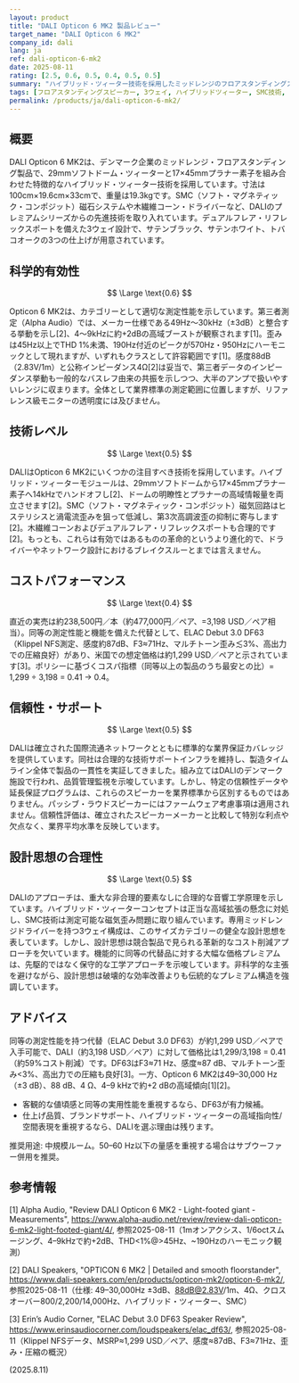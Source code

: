 ```yaml
---
layout: product
title: "DALI Opticon 6 MK2 製品レビュー"
target_name: "DALI Opticon 6 MK2"
company_id: dali
lang: ja
ref: dali-opticon-6-mk2
date: 2025-08-11
rating: [2.5, 0.6, 0.5, 0.4, 0.5, 0.5]
summary: "ハイブリッド・ツィーター技術を採用したミッドレンジのフロアスタンディングスピーカー。十分な測定性能を示すものの、同等機能を持つ大幅に安価な代替品との激しい競争に直面している。"
tags: [フロアスタンディングスピーカー, 3ウェイ, ハイブリッドツィーター, SMC技術, リフレックスポート]
permalink: /products/ja/dali-opticon-6-mk2/
---
```


## 概要

DALI Opticon 6 MK2は、デンマーク企業のミッドレンジ・フロアスタンディング製品で、29mmソフトドーム・ツィーターと17×45mmプラナー素子を組み合わせた特徴的なハイブリッド・ツィーター技術を採用しています。寸法は100cm×19.6cm×33cmで、重量は19.3kgです。SMC（ソフト・マグネティック・コンポジット）磁石システムや木繊維コーン・ドライバーなど、DALIのプレミアムシリーズからの先進技術を取り入れています。デュアルフレア・リフレックスポートを備えた3ウェイ設計で、サテンブラック、サテンホワイト、トバコオークの3つの仕上げが用意されています。

## 科学的有効性

$$ \Large \text{0.6} $$

Opticon 6 MK2は、カテゴリーとして適切な測定性能を示しています。第三者測定（Alpha Audio）では、メーカー仕様である49Hz～30kHz（±3dB）と整合する挙動を示し[2]、4～9kHzに約+2dBの高域ブーストが観察されます[1]。歪みは45Hz以上でTHD 1%未満、190Hz付近のピークが570Hz・950Hzにハーモニックとして現れますが、いずれもクラスとして許容範囲です[1]。感度88dB（2.83V/1m）と公称インピーダンス4Ω[2]は妥当で、第三者データのインピーダンス挙動も一般的なバスレフ由来の共振を示しつつ、大半のアンプで扱いやすいレンジに収まります。全体として業界標準の測定範囲に位置しますが、リファレンス級モニターの透明度には及びません。

## 技術レベル

$$ \Large \text{0.5} $$

DALIはOpticon 6 MK2にいくつかの注目すべき技術を採用しています。ハイブリッド・ツィーターモジュールは、29mmソフトドームから17×45mmプラナー素子へ14kHzでハンドオフし[2]、ドームの明瞭性とプラナーの高域情報量を両立させます[2]。SMC（ソフト・マグネティック・コンポジット）磁気回路はヒステリシスと渦電流歪みを狙って低減し、第3次高調波歪の抑制に寄与します[2]。木繊維コーンおよびデュアルフレア・リフレックスポートも合理的です[2]。もっとも、これらは有効ではあるものの革命的というより進化的で、ドライバーやネットワーク設計におけるブレイクスルーとまでは言えません。

## コストパフォーマンス

$$ \Large \text{0.4} $$

直近の実売は約238,500円／本（約477,000円／ペア、=3,198 USD／ペア相当）。同等の測定性能と機能を備えた代替として、ELAC Debut 3.0 DF63（Klippel NFS測定、感度約87dB、F3≈71Hz、マルチトーン歪み≲3%、高出力での圧縮良好）があり、米国での想定価格は約1,299 USD／ペアと示されています[3]。ポリシーに基づくコスパ指標（同等以上の製品のうち最安との比）= 1,299 ÷ 3,198 = 0.41 → 0.4。

## 信頼性・サポート

$$ \Large \text{0.5} $$

DALIは確立された国際流通ネットワークとともに標準的な業界保証カバレッジを提供しています。同社は合理的な技術サポートインフラを維持し、製造タイムライン全体で製品の一貫性を実証してきました。組み立てはDALIのデンマーク施設で行われ、品質管理監視を示唆しています。しかし、特定の信頼性データや延長保証プログラムは、これらのスピーカーを業界標準から区別するものではありません。パッシブ・ラウドスピーカーにはファームウェア考慮事項は適用されません。信頼性評価は、確立されたスピーカーメーカーと比較して特別な利点や欠点なく、業界平均水準を反映しています。

## 設計思想の合理性

$$ \Large \text{0.5} $$

DALIのアプローチは、重大な非合理的要素なしに合理的な音響工学原理を示しています。ハイブリッド・ツィーターコンセプトは正当な高域拡張の懸念に対処し、SMC技術は測定可能な磁気歪み問題に取り組んでいます。専用ミッドレンジドライバーを持つ3ウェイ構成は、このサイズカテゴリーの健全な設計思想を表しています。しかし、設計思想は競合製品で見られる革新的なコスト削減アプローチを欠いています。機能的に同等の代替品に対する大幅な価格プレミアムは、先駆的ではなく保守的な工学アプローチを示唆しています。非科学的な主張を避けながら、設計思想は破壊的な効率改善よりも伝統的なプレミアム構造を強調しています。

## アドバイス

同等の測定性能を持つ代替（ELAC Debut 3.0 DF63）が約1,299 USD／ペアで入手可能で、DALI（約3,198 USD／ペア）に対して価格比は1,299/3,198 = 0.41（約59%コスト削減）です。DF63はF3≈71 Hz、感度≈87 dB、マルチトーン歪み<3%、高出力での圧縮も良好[3]。一方、Opticon 6 MK2は49–30,000 Hz（±3 dB）、88 dB、4 Ω、4–9 kHzで約+2 dBの高域傾向[1][2]。

- 客観的な値頃感と同等の実用性能を重視するなら、DF63が有力候補。
- 仕上げ品質、ブランドサポート、ハイブリッド・ツィーターの高域指向性/空間表現を重視するなら、DALIを選ぶ理由は残ります。

推奨用途: 中規模ルーム。50–60 Hz以下の量感を重視する場合はサブウーファー併用を推奨。

## 参考情報

[1] Alpha Audio, "Review DALI Opticon 6 MK2 - Light-footed giant - Measurements", https://www.alpha-audio.net/review/review-dali-opticon-6-mk2-light-footed-giant/4/, 参照2025-08-11（1mオンアクシス、1/6octスムージング、4–9kHzで約+2dB、THD<1%@>45Hz、~190Hzのハーモニック観測）

[2] DALI Speakers, "OPTICON 6 MK2 | Detailed and smooth floorstander", https://www.dali-speakers.com/en/products/opticon-mk2/opticon-6-mk2/, 参照2025-08-11（仕様: 49–30,000Hz ±3dB、88dB@2.83V/1m、4Ω、クロスオーバー800/2,200/14,000Hz、ハイブリッド・ツィーター、SMC）

[3] Erin’s Audio Corner, "ELAC Debut 3.0 DF63 Speaker Review", https://www.erinsaudiocorner.com/loudspeakers/elac_df63/, 参照2025-08-11（Klippel NFSデータ、MSRP≈1,299 USD／ペア、感度≈87dB、F3≈71Hz、歪み・圧縮の概況）

(2025.8.11)